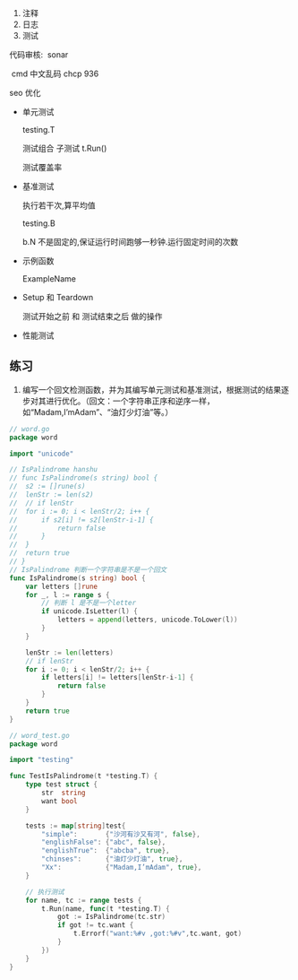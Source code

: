 

1. 注释
2. 日志
3. 测试



代码审核:
​	sonar

​	cmd 中文乱码 chcp 936

seo 优化 

- 单元测试

  testing.T

  测试组合 子测试 t.Run()

  测试覆盖率

- 基准测试

  执行若干次,算平均值

  testing.B 

  b.N 不是固定的,保证运行时间跑够一秒钟.运行固定时间的次数

- 示例函数

  ExampleName

- Setup  和 Teardown

  测试开始之前 和 测试结束之后 做的操作

- 性能测试








## 练习

1. 编写一个回文检测函数，并为其编写单元测试和基准测试，根据测试的结果逐步对其进行优化。（回文：一个字符串正序和逆序一样，如“Madam,I’mAdam”、“油灯少灯油”等。）

``` go
// word.go
package word

import "unicode"

// IsPalindrome hanshu
// func IsPalindrome(s string) bool {
// 	s2 := []rune(s)
// 	lenStr := len(s2)
// 	// if lenStr
// 	for i := 0; i < lenStr/2; i++ {
// 		if s2[i] != s2[lenStr-i-1] {
// 			return false
// 		}
// 	}
// 	return true
// }
// IsPalindrome 判断一个字符串是不是一个回文
func IsPalindrome(s string) bool {
	var letters []rune
	for _, l := range s {
		// 判断 l 是不是一个letter
		if unicode.IsLetter(l) {
			letters = append(letters, unicode.ToLower(l))
		}
	}

	lenStr := len(letters)
	// if lenStr
	for i := 0; i < lenStr/2; i++ {
		if letters[i] != letters[lenStr-i-1] {
			return false
		}
	}
	return true
}

```



``` go
// word_test.go
package word

import "testing"

func TestIsPalindrome(t *testing.T) {
	type test struct {
		str  string
		want bool
	}

	tests := map[string]test{
		"simple":       {"沙河有沙又有河", false},
		"englishFalse": {"abc", false},
		"englishTrue":  {"abcba", true},
		"chinses":      {"油灯少灯油", true},
		"Xx":           {"Madam,I’mAdam", true},
	}

	// 执行测试
	for name, tc := range tests {
		t.Run(name, func(t *testing.T) {
			got := IsPalindrome(tc.str)
			if got != tc.want {
				t.Errorf("want:%#v ,got:%#v",tc.want, got)
			}
		})
	}
}

```

